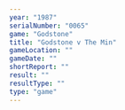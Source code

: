 ```yaml
---
year: "1987"
serialNumber: "0065" 
game: "Godstone"
title: "Godstone v The Min"
gameLocation: ""
gameDate: ""
shortReport: ""
result: ""
resultType: ""
type: "game"
---
```

